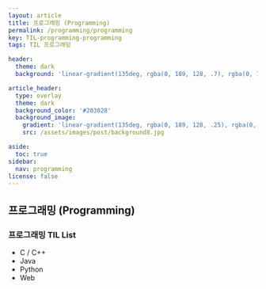 ```yaml
---
layout: article
title: 프로그래밍 (Programming)
permalink: /programming/programming
key: TIL-programming-programming
tags: TIL 프로그래밍

header:
  theme: dark
  background: 'linear-gradient(135deg, rgba(0, 189, 128, .7), rgba(0, 128, 255, .8))'

article_header:
  type: overlay
  theme: dark
  background_color: '#203028'
  background_image:
    gradient: 'linear-gradient(135deg, rgba(0, 189, 128, .25), rgba(0, 128, 255, .3))'
    src: /assets/images/post/background8.jpg

aside:
  toc: true
sidebar:
  nav: programming
license: false
---
```


## 프로그래밍 (Programming)
<!--more-->

### 프로그래밍 TIL List
* C / C++
* Java
* Python
* Web